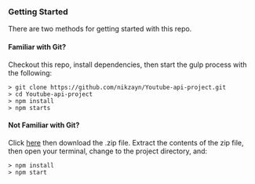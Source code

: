 ### Getting Started

There are two methods for getting started with this repo.

#### Familiar with Git?
Checkout this repo, install dependencies, then start the gulp process with the following:

```
> git clone https://github.com/nikzayn/Youtube-api-project.git
> cd Youtube-api-project
> npm install
> npm starts
```

#### Not Familiar with Git?
Click [here](https://github.com/nikzayn/Youtube-API-Project/releases) then download the .zip file.  Extract the contents of the zip file, then open your terminal, change to the project directory, and:

```
> npm install
> npm start
```
